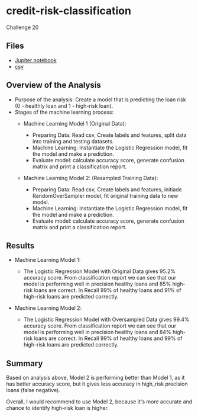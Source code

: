 # credit-risk-classification
Challenge 20

## Files
  - [Jupiter notebook](Credit_Risk/credit_risk_classification.ipynb)
  - [csv](Credit_Risk/Resources/lending_data.csv)

## Overview of the Analysis

* Purpose of the analysis: Create a model that is predicting the loan risk (0 - healthly loan and 1 - high-risk loan).
* Stages of the machine learning process:
    * Machine Learning Model 1 (Original Data):
        - Preparing Data: Read csv, Create labels and features, split data into training and testing datasets.
        - Machine Learning: Instantiate the Logistic Regression model, fit the model and make a prediction.
        - Evaluate model: calculate accuracy score, generate confusion matrix and print a classification report.
     
    * Machine Learning Model 2: (Resampled Training Data):
        - Preparing Data: Read csv, Create labels and features, initiade RandomOverSampler model, fit original training data to new model.
        - Machine Learning: Instantiate the Logistic Regression model, fit the model and make a prediction.
        - Evaluate model: calculate accuracy score, generate confusion matrix and print a classification report. 

## Results

* Machine Learning Model 1:
  
  * The Logistic Regression Model with Original Data gives 95.2% accuracy score. From classification report we can see that our model is performing well in precision healthy loans and 85% high-risk loans are correct.
In Recall 99% of healthy loans and 91% of high-risk loans are predicted correctly.

* Machine Learning Model 2:
  * The Logistic Regression Model with Oversampled Data gives 99.4% accuracy score. From classification report we can see that our model is performing well in precision healthy loans and 84% high-risk loans are correct. In Recall 99% of healthy loans and 99% of high-risk loans are predicted correctly. 

## Summary

Based on analysis above, Model 2 is performing better than Model 1, as it has better accuracy score, but it gives less accuracy in high_risk precision loans (false negative). 

Overall, I would recommend to use Model 2, because it's more accurate and chance to identify high-risk loan is higher.
